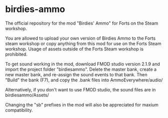# birdies-ammo
 The official repository for the mod "Birdies' Ammo" for Forts on the Steam workshop.
 
You are allowed to upload your own version of Birdies Ammo to the Forts steam workshop or copy anything from this mod for use on the Forts Steam workshop.
Usage of assets outside of the Forts Steam workshop is prohibited.
 
 To get sound working in the mod, download FMOD studio version 2.1.9 and import the project folder "birdiesammo".
 Delete the master bank, create a new master bank, and re-assign the sound events to that bank.
 Then "Build" the bank (F7), and copy the .bank files into AmmoEverywhere/audio/
 
 Alternatively, if you don't want to use FMOD studio, the sound files are in birdiesammo/Assets/
 
Changing the "sb" prefixes in the mod will also be appreciated for maxium compatibility.

